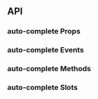 ## API

### auto-complete Props

<field-table :data="autoCompleteProps" />

### auto-complete Events

<field-table :data="autoCompleteEvents" type="emits" />

### auto-complete Methods

<field-table :data="autoCompleteMethods" type="methods" />

### auto-complete Slots

<field-table :data="autoCompleteSlots" type="slots" />

<script setup>
import { ref } from 'vue';

const autoCompleteProps = ref([
  {
    name: 'model-value (v-model)',
    desc: '绑定值',
    type: 'string',
    value: '-',
  },
  {
    name: 'default-value',
    desc: '默认值（非受控模式）',
    type: 'string',
    value: "''",
  },
  {
    name: 'disabled',
    desc: '是否禁用',
    type: 'boolean',
    value: 'false',
  },
  {
    name: 'data',
    desc: '用于自动提示的数据',
    type: '(string | number | SelectOptionData | SelectOptionGroup)[]',
    value: '[]',
  },
  {
    name: 'popup-container',
    desc: '弹出框的挂载容器',
    type: 'string | HTMLElement | null | undefined',
    value: '-',
  },
  {
    name: 'strict',
    desc: '是否为严格校验模式',
    type: 'boolean',
    value: 'false',
  },
  {
    name: 'filter-option',
    desc: '自定义选项过滤方法',
    type: 'FilterOption',
    value: 'true',
  },
  {
    name: 'trigger-props',
    desc: 'trigger 组件属性',
    type: 'TriggerProps',
    value: '-',
  },
  {
    name: 'allow-clear',
    desc: '是否允许清空输入框',
    type: 'boolean',
    value: 'false',
  },
  {
    name: 'virtual-list-props',
    desc: '传递虚拟列表属性，传入此参数以开启虚拟滚动 VirtualListProps',
    type: 'VirtualListProps',
    value: '-',
  },
]);

const autoCompleteEvents = ref([
  {
    name: 'change',
    desc: '绑定值发生改变时触发',
    type: 'value: string',
    value: '-',
  },
  {
    name: 'search',
    desc: '用户搜索时触发',
    type: 'value: string',
    value: '-',
  },
  {
    name: 'select',
    desc: '选择选项时触发',
    type: 'value: string',
    value: '-',
  },
  {
    name: 'clear',
    desc: '用户点击清除按钮时触发',
    type: 'ev: Event',
    value: '-',
  },
  {
    name: 'dropdown-scroll',
    desc: '下拉菜单发生滚动时触发',
    type: 'ev: Event',
    value: '-',
  },
  {
    name: 'dropdown-reach-bottom',
    desc: '下拉菜单滚动到底部时触发',
    type: 'ev: Event',
    value: '-',
  },
]);

const autoCompleteMethods = ref([
  {
    name: 'focus',
    desc: '使输入框获取焦点',
    type: '-',
    value: '-',
  },
  {
    name: 'blur',
    desc: '使输入框失去焦点',
    type: '-',
    value: '-',
  },
]);

const autoCompleteSlots = ref([
  {
    name: 'option',
    desc: '选项内容',
    type: 'data: OptionInfo',
    value: '-',
  },
  {
    name: 'footer',
    desc: '弹出框的页脚',
    type: '-',
    value: '-',
  },
]);
</script>

```

```
